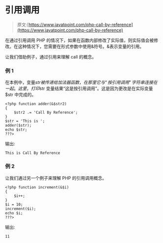 # 引用调用

> 原文:[https://www.javatpoint.com/php-call-by-reference](https://www.javatpoint.com/php-call-by-reference)

在通过引用调用 PHP 的情况下，如果在函数内部修改了实际值，则实际值会被修改。在这种情况下，您需要在形式参数中使用&符号。&表示变量的引用。

让我们借助例子，通过引用来理解 call 的概念。

### 例 1

在本例中，变量$str 被传递给加法器函数，在那里它与“按引用调用”字符串连接在一起。这里，打印$str 变量结果“这是按引用调用”。这是因为更改是在实际变量$str 中完成的。

```
<?php function adder(&$str2)
{
    $str2 .= 'Call By Reference';
}
$str = 'This is ';
adder($str);
echo $str;
???>

```

输出:

```
This is Call By Reference

```

### 例 2

让我们通过另一个例子来理解 PHP 的引用调用概念。

```
<?php function increment(&$i)
{
    $i++;
}
$i = 10;
increment($i);
echo $i;
???>

```

输出:

```
11

```